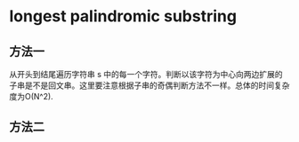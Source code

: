 # longest palindromic substring

## 方法一

从开头到结尾遍历字符串 s 中的每一个字符。判断以该字符为中心向两边扩展的子串是不是回文串。这里要注意根据子串的奇偶判断方法不一样。总体的时间复杂度为O(N^2).

## 方法二
